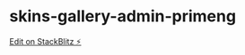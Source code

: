 # skins-gallery-admin-primeng

[Edit on StackBlitz ⚡️](https://stackblitz.com/edit/skins-gallery-admin-primeng)